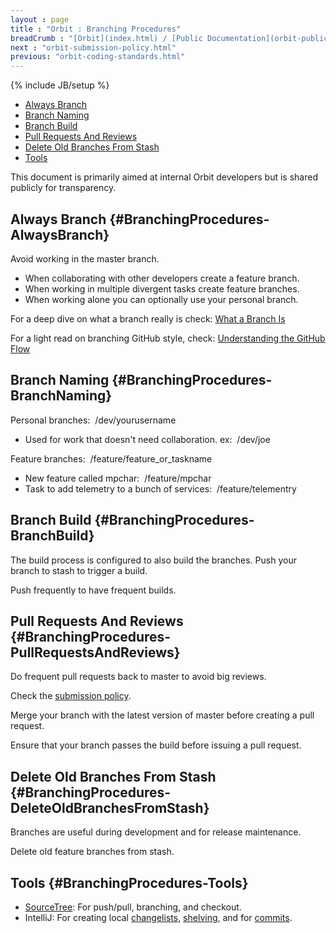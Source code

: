 ```yaml
---
layout : page
title : "Orbit : Branching Procedures"
breadCrumb : "[Orbit](index.html) / [Public Documentation](orbit-public-documentation.html) / [Policies](orbit-policies.html)"
next : "orbit-submission-policy.html"
previous: "orbit-coding-standards.html"
---
```

{% include JB/setup %}



-  [Always Branch](#BranchingProcedures-AlwaysBranch)
-  [Branch Naming](#BranchingProcedures-BranchNaming)
-  [Branch Build](#BranchingProcedures-BranchBuild)
-  [Pull Requests And Reviews](#BranchingProcedures-PullRequestsAndReviews)
-  [Delete Old Branches From Stash](#BranchingProcedures-DeleteOldBranchesFromStash)
-  [Tools](#BranchingProcedures-Tools)



This document is primarily aimed at internal Orbit developers but is shared publicly for transparency. 


Always Branch {#BranchingProcedures-AlwaysBranch}
----------


Avoid working in the master branch.


-  When collaborating with other developers create a feature branch.
-  When working in multiple divergent tasks create feature branches.
-  When working alone you can optionally use your personal branch.

For a deep dive on what a branch really is check: [What a Branch Is](http://git-scm.com/book/en/v1/Git-Branching-What-a-Branch-Is)


For a light read on branching GitHub style, check: [Understanding the GitHub Flow](https://guides.github.com/introduction/flow/)


Branch Naming {#BranchingProcedures-BranchNaming}
----------


Personal branches:  /dev/yourusername  


-  Used for work that doesn't need collaboration. ex:  /dev/joe

Feature branches:  /feature/feature_or_taskname 


-  New feature called mpchar:  /feature/mpchar
-  Task to add telemetry to a bunch of services:  /feature/telementry

Branch Build {#BranchingProcedures-BranchBuild}
----------


The build process is configured to also build the branches. Push your branch to stash to trigger a build.


Push frequently to have frequent builds. 


Pull Requests And Reviews {#BranchingProcedures-PullRequestsAndReviews}
----------


Do frequent pull requests back to master to avoid big reviews.


Check the [submission policy](orbit-submission-policy.html).


Merge your branch with the latest version of master before creating a pull request.


Ensure that your branch passes the build before issuing a pull request.


Delete Old Branches From Stash {#BranchingProcedures-DeleteOldBranchesFromStash}
----------


Branches are useful during development and for release maintenance.


Delete old feature branches from stash.


Tools {#BranchingProcedures-Tools}
----------


-  [SourceTree](https://www.sourcetreeapp.com/): For push/pull, branching, and checkout.
-  IntelliJ: For creating local [changelists](https://www.jetbrains.com/idea/help/changelist.html), [shelving](https://www.jetbrains.com/idea/help/shelving-changes.html), and for [commits](https://www.jetbrains.com/idea/help/committing-changes-to-a-local-git-repository.html).

